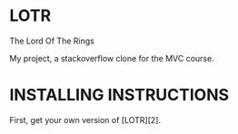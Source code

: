 LOTR
===========

The Lord Of The Rings

My project, a stackoverflow clone for the MVC course.

INSTALLING INSTRUCTIONS
==========

First, get your own version of [LOTR][2].
